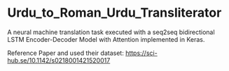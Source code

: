 # Urdu_to_Roman_Urdu_Transliterator
A neural machine translation task executed with a seq2seq bidirectional LSTM Encoder-Decoder Model with Attention implemented in Keras.

Reference Paper and used their dataset:
https://sci-hub.se/10.1142/s0218001421520017
